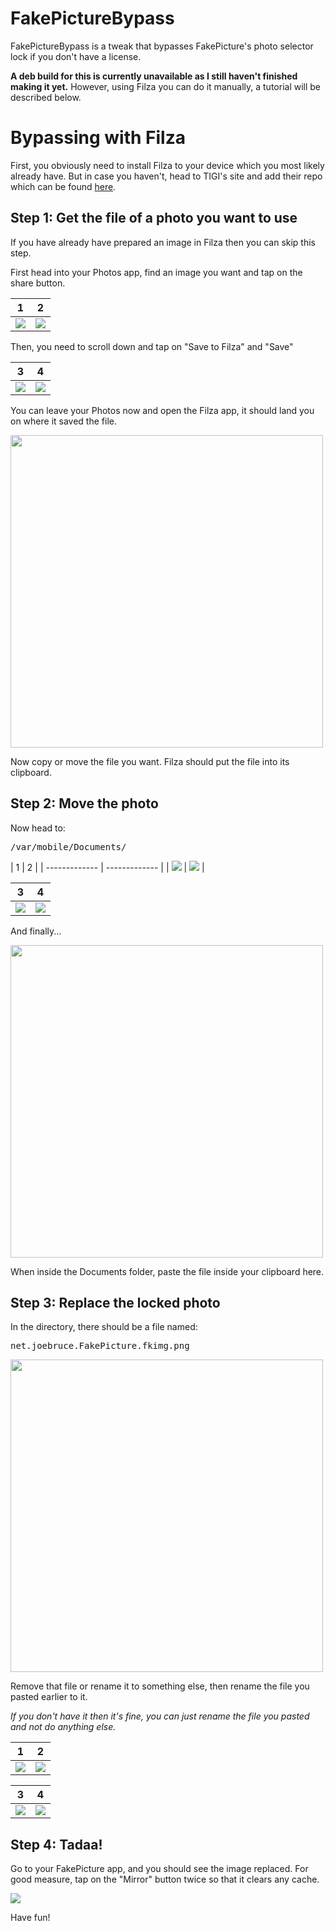 # FakePictureBypass
FakePictureBypass is a tweak that bypasses FakePicture's photo selector lock if you don't have a license.

**A deb build for this is currently unavailable as I still haven't finished making it yet.** However, using Filza you can do it manually, a tutorial will be described below.


# Bypassing with Filza
First, you obviously need to install Filza to your device which you most likely already have. But in case you haven't, head to TIGI's site and add their repo which can be found [here](https://www.tigisoftware.com/default/?page_id=475).


## Step 1: Get the file of a photo you want to use
If you have already have prepared an image in Filza then you can skip this step.

First head into your Photos app, find an image you want and tap on the share button.

| 1 | 2 |
| ------------- | ------------- |
| <img src="TutorialAssets/4.png">  | <img src="TutorialAssets/5.png">  |

Then, you need to scroll down and tap on "Save to Filza" and "Save"

| 3 | 4 |
| ------------- | ------------- |
| <img src="TutorialAssets/3.png">  | <img src="TutorialAssets/1.png">  |

You can leave your Photos now and open the Filza app, it should land you on where it saved the file.

<img src="TutorialAssets/2.png" height="500px">

Now copy or move the file you want. Filza should put the file into its clipboard.

## Step 2: Move the photo
Now head to: <pre>/var/mobile/Documents/</pre>
| 1 | 2 |
| ------------- | ------------- |
| <img src="TutorialAssets/10.png">  | <img src="TutorialAssets/9.png">  |

| 3 | 4 |
| ------------- | ------------- |
| <img src="TutorialAssets/8.png">  | <img src="TutorialAssets/7.png">  |

And finally...

<img src="TutorialAssets/6.png" height="500px">

When inside the Documents folder, paste the file inside your clipboard here.

## Step 3: Replace the locked photo
In the directory, there should be a file named: <pre>net.joebruce.FakePicture.fkimg.png</pre>

<img src="TutorialAssets/11.png" height="500px">

Remove that file or rename it to something else, then rename the file you pasted earlier to it.

<i>If you don't have it then it's fine, you can just rename the file you pasted and not do anything else.</i>

| 1 | 2 |
| ------------- | ------------- |
| <img src="TutorialAssets/12.png">  | <img src="TutorialAssets/13.png">  |

| 3 | 4 |
| ------------- | ------------- |
| <img src="TutorialAssets/14.png">  | <img src="TutorialAssets/15.png">  |

## Step 4: Tadaa!
Go to your FakePicture app, and you should see the image replaced.
For good measure, tap on the "Mirror" button twice so that it clears any cache.

<img src="TutorialAssets/16.png">

Have fun!